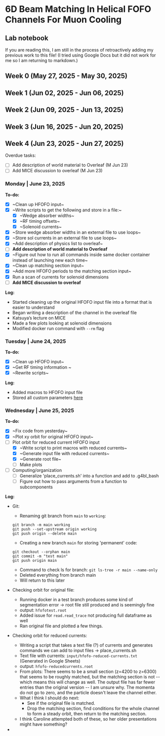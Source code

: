 # 6D Beam Matching In Helical FOFO Channels For Muon Cooling
## Lab notebook 

If you are reading this, I am still in the process of retroactively adding my previous work to this file! (I tried using Google Docs but it did not work for me so I am returning to markdown.)

## Week 0 (May 27, 2025 - May 30, 2025)

## Week 1 (Jun 02, 2025 - Jun 06, 2025)

## Week 2 (Jun 09, 2025 - Jun 13, 2025)

## Week 3 (Jun 16, 2025 - Jun 20, 2025)

## Week 4 (Jun 23, 2025 - Jun 27, 2025)

Overdue tasks:

- [ ] Add description of world material to Overleaf (M Jun 23)
- [ ] Add MICE discussion to overleaf (M Jun 23)

### Monday | June 23, 2025

**To-do:**
- [x] ~Clean up HFOFO input~
- [x] ~Write scripts to get the following and store in a file:~
    - [x] ~Wedge absorber widths~
    - [x] ~RF timing offsets~
    - [x] ~Solenoid currents~
- [x] ~Store wedge absorber widths in an external file to use loops~
- [x] ~Store sol currents in an external file to use loops~
- [x] ~Add description of physics list to overleaf~
- [ ] **Add description of world material to Overleaf**
- [x] ~Figure out how to run all commands inside same docker container instead of launching new each time~
- [x] ~Clean up matching section input~
- [x] ~Add more HFOFO periods to the matching section input~
- [x] Run a scan of currents for solenoid dimensions 
- [ ] **Add MICE discussion to overleaf**

**Log:**
- Started cleaning up the original HFOFO input file into a format that is easier to understand
- Began writing a description of the channel in the overleaf file
- Katsuya’s lecture on MICE
- Made a few plots looking at solenoid dimensions
- Modified docker run command with `--rm` flag


### Tuesday | June 24, 2025

**To-do:**
- [x] ~Clean up HFOFO input~
- [x] ~Get RF timing information  ~
- [x] ~Rewrite scripts~

**Log:**
- Added macros to HFOFO input file
- Stored all custom parameters [here](https://docs.google.com/spreadsheets/d/1kLRYvZeHiFVt271Rl15znbeaFh1iBoN3rxb7HgmF3jo/edit?gid=0#gid=0) 

### Wednesday | June 25, 2025

**To-do:**
- [x] ~Fix code from yesterday~
- [x] ~Plot xy orbit for original HFOFO input~
- [ ] Plot orbit for reduced current HFOFO input
    - [x] ~Write script to print macros with reduced currents~
    - [x] ~Generate input file with reduced currents~
    - [x] ~Generate root file~
    - [ ] Make plots
- [ ] Computing/organization
    - [ ] Generalize 'place_currents.sh' into a function and add to .g4bl_bash
    - [ ] Figure out how to pass arguments from a function to subcomponents

**Log:**
- Git:
    - Renaming git branch from `main` to `working`:

    ```
    git branch -m main working
    git push --set-upstream origin working
    git push origin --delete main
    ```

    - Creating a new branch `main` for storing 'permanent' code:
    ```
    git checkout --orphan main
    git commit -m "test main"
    git push origin main
    ```
    - Command to check ls for branch: `git ls-tree -r main --name-only`
    - Deleted everything from branch main 
    - Will return to this later
- Checking orbit for original file:
    - Running docker in a test branch produces some kind of segmentation error -> root file still produced and is seemingly fine
    - output: `hfofotest.root`
    - Added issue for `read.read_trace` not producing full dataframe as well
    - Ran original file and plotted a few things. 
- Checking orbit for reduced currents:
    - Writing a script that takes a text file (?) of currents and generates commands we can add to input files -> place_currents.sh
    - Text file with currents: `input/hfofo-reduced-currents.txt` (Generated in Google Sheets)
    - output: `hfofo-reducedcurrents.root`
    - From plots: There seems to be a small section (z=4200 to z=6300) that seems to be roughly matched, but the matching section is not -- which means this will change as well. The output file has far fewer entries than the original version -- I am unsure why. The momenta do not go to zero, and the particle doesn't leave the channel either. 
    - What I think I should do next:
        - See if the original file is matched.
        - Drop the matching section, find conditions for the whole channel to form a steady orbit, then return to the matching section.
    - I think Caroline attempted both of these, so her older presentations might have something?
- 


